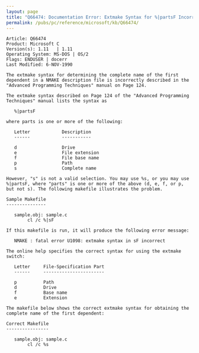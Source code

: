 ```yaml
---
layout: page
title: "Q66474: Documentation Error: Extmake Syntax for %|partsF Incorrect"
permalink: /pubs/pc/reference/microsoft/kb/Q66474/
---
```


	Article: Q66474
	Product: Microsoft C
	Version(s): 1.11   | 1.11
	Operating System: MS-DOS | OS/2
	Flags: ENDUSER | docerr
	Last Modified: 6-NOV-1990
	
	The extmake syntax for determining the complete name of the first
	dependent in a NMAKE description file is incorrectly described in the
	"Advanced Programming Techniques" manual on Page 124.
	
	The extmake syntax described on Page 124 of the "Advanced Programming
	Techniques" manual lists the syntax as
	
	   %|partsF
	
	where parts is one or more of the following:
	
	   Letter            Description
	   ------            -----------
	
	   d                 Drive
	   e                 File extension
	   f                 File base name
	   p                 Path
	   s                 Complete name
	
	However, "s" is not a valid selection. You may use %s, or you may use
	%|partsF, where "parts" is one or more of the above (d, e, f, or p,
	but not s). The following makefile illustrates the problem.
	
	Sample Makefile
	---------------
	
	   sample.obj: sample.c
	        cl /c %|sF
	
	If this makefile is run, it will produce the following error message:
	
	   NMAKE : fatal error U1098: extmake syntax in sF incorrect
	
	The online help specifies the correct syntax for using the extmake
	switch:
	
	   Letter     File-Specification Part
	   ------     -----------------------
	
	   p          Path
	   d          Drive
	   f          Base name
	   e          Extension
	
	The makefile below shows the correct extmake syntax for obtaining the
	complete name of the first dependent:
	
	Correct Makefile
	----------------
	
	   sample.obj: sample.c
	        cl /c %s
